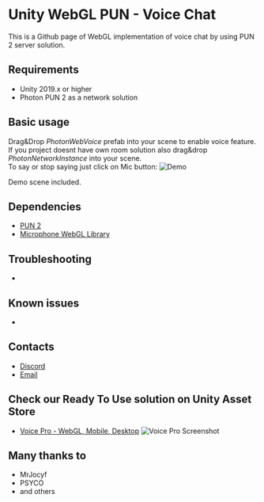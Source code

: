 # Unity WebGL PUN - Voice Chat
This is a Github page of WebGL implementation of voice chat by using PUN 2 server solution. </br>

## Requirements
- Unity 2019.x or higher
- Photon PUN 2 as a network solution

## Basic usage
Drag&Drop *PhotonWebVoice* prefab into your scene to enable voice feature.</br>
If you project doesnt have own room solution also drag&drop *PhotonNetworkInstance* into your scene.</br>
To say or stop saying just click on Mic button:
![Demo](http://dl4.joxi.net/drive/2020/06/02/0017/3644/1146428/28/b71cd5a559.jpg)

Demo scene included.

## Dependencies
- [PUN 2](https://assetstore.unity.com/packages/tools/network/pun-2-free-119922)
- [Microphone WebGL Library](https://assetstore.unity.com/packages/tools/input-management/microphone-webgl-library-79989)

## Troubleshooting
-

## Known issues
- 

## Contacts
- [Discord](https://discord.gg/TZdhnWy)
- [Email](mailto:assets@frostweepgames.com)


## Check our Ready To Use solution on Unity Asset Store
- [Voice Pro - WebGL, Mobile, Desktop](http://u3d.as/1TkD)
![Voice Pro Screenshot](http://dl4.joxi.net/drive/2020/08/21/0017/3644/1146428/28/53b0a9d718.jpg)

## Many thanks to
- MrJocyf
- PSYCO
- and others
